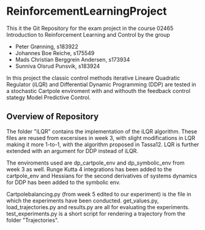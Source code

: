 # ReinforcementLearningProject
This it the Git Repository for the exam project in the course 02465 Introduction to Reinforcement Learning and Control by the group
- Peter Grønning, s183922
- Johannes Boe Reiche, s175549
- Mads Christian Berggrein Andersen, s173934
- Sunniva Olsrud Punsvik, s183924

In this project the classic control methods iterative Lineare Quadratic Regulator (iLQR) and Differential Dynamic Programming (DDP) are tested in a stochastic Cartpole enviroment with and withouth the feedback control stategy Model Predictive Control.

## Overview of Repository
The folder "iLQR" contains the implementation of the iLQR algorithm. These files are reused from excersises in week 3, with slight modifications in LQR making it more 1-to-1, with the algorithm proposed in Tassa12.
LQR is further extended with an argument for DDP instead of iLQR.

The enviroments used are dp_cartpole_env and dp_symbolic_env from week 3 as well.
Runge Kutta 4 integrations has been added to the cartpole_env and Hessians for the second derivatives of systems dynamics for DDP has been added to the symbolic env. 


Cartpolebalancing.py (from week 5 edited to our experiment) is the file in which the experiments have been conducted. get_values.py, load_trajectories.py and results.py are all for evaluating the experiments.
test_experiments.py is a short script for rendering a trajectory from the folder "Trajectories".








